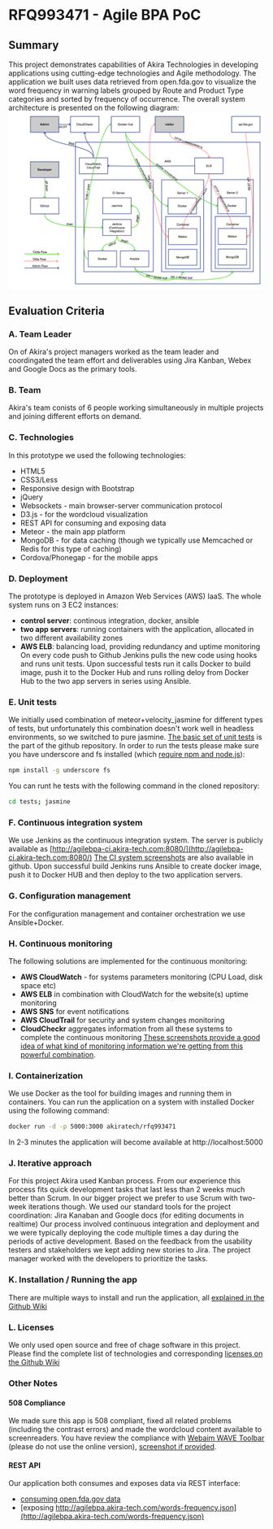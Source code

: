 # RFQ993471 - Agile BPA PoC

## Summary

This project demonstrates capabilities of Akira Technologies in developing applications using cutting-edge technologies and Agile methodology.
The application we built uses data retrieved from open.fda.gov to visualize the word frequency in warning labels grouped by Route and Product Type categories and sorted by frequency of occurrence.
The overall system architecture is presented on the following diagram:
![Akira TEchnologies Agile BPA PoC Architecture](/doc/architecture/architecture.png)

## Evaluation Criteria

### A. Team Leader

On of Akira's project managers worked as the team leader and coordingated the team effort and deliverables using Jira Kanban, Webex and Google Docs as the primary tools.

### B. Team

Akira's team conists of 6 people working simultaneously in multiple projects and joining different efforts on demand.

### C. Technologies
  In this prototype we used the following technologies:
  * HTML5
  * CSS3/Less
  * Responsive design with Bootstrap
  * jQuery
  * Websockets - main browser-server communication protocol
  * D3.js - for the wordcloud visualization
  * REST API for consuming and exposing data
  * Meteor - the main app platform
  * MongoDB - for data caching (though we typically use Memcached or Redis for this type of caching)
  * Cordova/Phonegap - for the mobile apps

### D. Deployment
  The prototype is deployed in Amazon Web Services (AWS) IaaS.
  The whole system runs on 3 EC2 instances:
  * __control server__: continous integration, docker, ansible
  * __two app servers__: running containers with the application, allocated in two different availability zones
  * __AWS ELB__: balancing load, providing redundancy and uptime monitoring
  On every code push to Github Jenkins pulls the new code using hooks and runs unit tests. Upon successful tests run it calls Docker to build image, push it to the Docker Hub and runs rolling deloy from Docker Hub to the two app servers in series using Ansible.

### E. Unit tests
  We initially used combination of meteor+velocity_jasmine for different types of tests, but unfortunately this combination doesn't work well in headless environments, so we switched to pure jasmine.
  [The basic set of unit tests](/tests) is the part of the github repository.
  In order to run the tests please make sure you have underscore and fs installed (which [require npm and node.js](https://nodejs.org/download/)):

  ```sh
  npm install -g underscore fs
  ```

  You can runt he tests with the following command in the cloned repository:

  ```sh
  cd tests; jasmine
  ```

### F. Continuous integration system
  We use Jenkins as the continuous integration system. The server is publicly available as [http://agilebpa-ci.akira-tech.com:8080/](http://agilebpa-ci.akira-tech.com:8080/)
  [The CI system screenshots](.doc.continuous_integration) are also available in github.
  Upon successful build Jenkins runs Ansible to create docker image, push it to Docker HUB and then deploy to the two application servers.

### G. Configuration management
  For the configuration management and container orchestration we use Ansible+Docker.

### H. Continuous monitoring
 The following solutions are implemented for the continuous monitoring:
 * __AWS CloudWatch__ - for systems parameters monitoring (CPU Load, disk space etc)
 * __AWS ELB__ in combination with CloudWatch for the website(s) uptime monitoring
 * __AWS SNS__ for event notifications
 * __AWS CloudTrail__ for security and system changes monitoring
 * __CloudCheckr__ aggregates information from all these systems to complete the continuous monitoring
 [These screenshots provide a good idea of what kind of monitoring information we're getting from this powerful combination](/doc/continuous_monitoring).

### I. Containerization
  We use Docker as the tool for building images and running them in containers.
  You can run the application on a system with installed Docker using the following command:

  ```sh
  docker run -d -p 5000:3000 akiratech/rfq993471
  ```

  In 2-3 minutes the application will become available at http://localhost:5000

### J. Iterative approach
  For this project Akira used Kanban process. From our experience this process fits quick development tasks that last less than 2 weeks much better than Scrum.
  In our bigger project we prefer to use Scrum with two-week iterations though.
  We used our standard tools for the project coordination: Jira Kanaban and Google docs (for editing documents in realtime)
  Our process involved continuous integration and deployment and we were typically deploying the code multiple times a day during the periods of active development.
  Based on the feedback from the usability testers and stakeholders we kept adding new stories to Jira. The project manager worked with the developers to prioritize the tasks.

### K. Installation / Running the app
There are multiple ways to install and run the application, all [explained in the Github Wiki](/wiki/Installing-and-Running-the-Application)

### L. Licenses

We only used open source and free of chage software in this project.
Please find the complete list of technologies and corresponding [licenses on the Github Wiki](/wiki/Software-Licenses)

### Other Notes

#### 508 Compliance

We made sure this app is 508 compliant, fixed all related problems (including the contrast errors) and made the wordcloud content available to screenreaders.
You have review the compliance with <a href="https://wave.webaim.org/toolbar/">Webaim WAVE Toolbar</a> (please do not use the online version), [screenshot if provided](/doc/508/508.png).

#### REST API
  Our application both consumes and exposes data via REST interface:
  * [consuming open.fda.gov data](https://api.fda.gov/drug/label.json?api_key=AKIRA_API_KEY&search=effective_time:[20130601+TO+20140731]+AND+_exists_:warnings&limit=100)
  * [exposing http://agilebpa.akira-tech.com/words-frequency.json](http://agilebpa.akira-tech.com/words-frequency.json)
